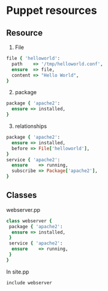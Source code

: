 # Puppet resources

## Resource
1. File
``` rb
file { 'helloworld':
  path    => '/tmp/helloworld.conf',
  ensure  => file,
  content => "Hello World",
}
```
2. package
``` rb
package { 'apache2':
  ensure => installed,
}
```
3. relationships
``` rb
package { 'apache2':
  ensure => installed,
  before => File['helloworld'],
}
service { 'apache2':
  ensure    => running,
  subscribe => Package['apache2'],
}
```
## Classes
webserver.pp
``` rb
class webserver {
 package { 'apache2':
  ensure => installed,
 }
 service { 'apache2':
  ensure    => running,
 }
}
```

In site.pp

```include webserver```
